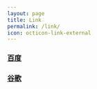 ```yaml
---
layout: page
title: Link
permalink: /link/
icon: octicon-link-external
---
```


### [百度](http://www.lxy520.net/)

### [谷歌](https://google.com/)
